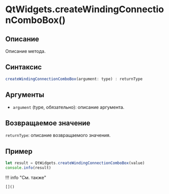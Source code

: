 # QtWidgets.createWindingConnectionComboBox()

## Описание
Описание метода.

## Синтаксис
```javascript
createWindingConnectionComboBox(argument: type) : returnType
```

## Аргументы
- `argument` (type, обязательно): описание аргумента.

## Возвращаемое значение
`returnType`: описание возвращаемого значения.

## Пример
```javascript linenums="1"
let result = QtWidgets.createWindingConnectionComboBox(value)
console.info(result)
```

!!! info "См. также"

    []()

